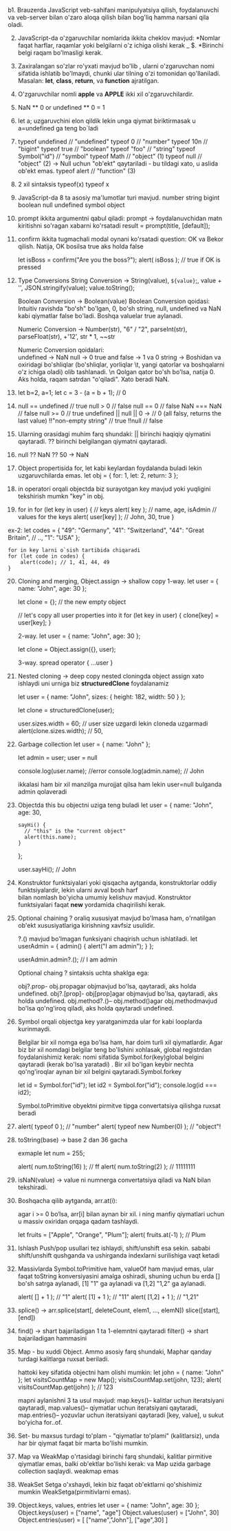 b1. Brauzerda JavaScript veb-sahifani manipulyatsiya qilish, foydalanuvchi va veb-server bilan o'zaro aloqa qilish 
    bilan bog'liq hamma narsani qila oladi.

2. JavaScript-da o'zgaruvchilar nomlarida ikkita cheklov mavjud:
    *Nomlar faqat harflar, raqamlar yoki belgilarni o'z ichiga olishi kerak _ $.
    *Birinchi belgi raqam bo'lmasligi kerak.

3. Zaxiralangan so'zlar ro'yxati mavjud bo'lib , ularni o'zgaruvchan nomi sifatida ishlatib bo'lmaydi, 
    chunki ular tilning o'zi tomonidan qo'llaniladi.
    Masalan: <b>let</b>, <b>class</b>, <b>return</b>, va <b>function</b> ajratilgan.

4. O'zgaruvchilar nomli <b>apple</b> va <b>APPLE</b> ikki xil o'zgaruvchilardir.

5. NaN ** 0 or undefined ** 0 = 1

6. let a; 
    uzgaruvchini elon qildik lekin unga qiymat biriktirmasak u a=undefined ga teng bo`ladi

7. typeof undefined // "undefined"
    typeof 0 // "number"
    typeof 10n // "bigint"
    typeof true // "boolean"
    typeof "foo" // "string"
    typeof Symbol("id") // "symbol"
    typeof Math // "object"  (1)
    typeof null // "object"  (2)  -> Null uchun "ob'ekt" qaytariladi - bu tildagi xato, u aslida ob'ekt emas.
    typeof alert // "function"  (3)

8. 2 xil sintaksis
    typeof(x)
    typeof x 

9. JavaScript-da 8 ta asosiy ma'lumotlar turi mavjud.
    number
    string
    bigint
    boolean
    null
    undefined
    symbol
    object

10. prompt ikkita argumentni qabul qiladi:
    prompt -> foydalanuvchidan matn kiritishni so'ragan xabarni ko'rsatadi
    result = prompt(title, [default]);  

11. confirm ikkita tugmachali modal oynani ko'rsatadi question: OK va Bekor qilish.
    Natija, OK bosilsa true aks holda false
    
    let isBoss = confirm("Are you the boss?");
    alert( isBoss ); // true if OK is pressed

12. Type Conversions
    String Conversion -> String(value), `${value}`;, value + '', JSON.stringify(value); value.toString();
    
    Boolean Conversion -> Boolean(value)
    Boolean Conversion qoidasi:
        Intuitiv ravishda "bo'sh" bo'lgan, 0, bo'sh string, null, undefined va NaN kabi qiymatlar false bo'ladi.
        Boshqa valuelar true aylanadi.
        
    Numeric Conversion -> Number(str), "6" / "2", parseInt(str), parseFloat(str), +'12', str * 1, ~~str
    
    Numeric Conversion qoidalari:        
        undefined -> NaN
        null -> 0
        true and false -> 	1 va 0
        string -> Boshidan va oxiridagi bo'shliqlar (bo'shliqlar, yorliqlar \t, yangi qatorlar va boshqalarni o'z ichiga oladi) olib tashlanadi. \n Qolgan qator bo'sh bo'lsa, natija 0. Aks holda, raqam satrdan "o'qiladi". Xato beradi NaN.

13. let b=2, a=1;
    let c = 3 - (a = b + 1); // 0

14. null == undefined // true
    null > 0 // false
    null == 0 // false
    NaN === NaN // false
    null >= 0 // true
    undefined || null || 0 -> // 0 (all falsy, returns the last value)
    !!"non-empty string" // true
    !!null // false

15. Ularning orasidagi muhim farq shundaki:
    || birinchi haqiqiy qiymatini qaytaradi.
    ?? birinchi belgilangan qiymatni qaytaradi.

16. null ?? NaN ?? 50 -> NaN

17. Object propertisida for, let kabi keylardan foydalanda buladi lekin uzgaruvchilarda emas.
    let obj = {
     for: 1,
     let: 2,
     return: 3
};

18. in operatori orqali objectda biz surayotgan key mavjud yoki yuqligini tekshirish mumkn
    "key" in obj.

19. for in
    for (let key in user) {
        // keys
        alert( key );  // name, age, isAdmin
        // values for the keys
        alert( user[key] ); // John, 30, true
}

ex-2:
    let codes = {
        "49": "Germany",
        "41": "Switzerland",
        "44": "Great Britain",
        // ..,
        "1": "USA"
    };

    for in key larni o`sish tartibida chiqaradi
    for (let code in codes) {
        alert(code); // 1, 41, 44, 49
    }

20. Cloning and merging, Object.assign -> shallow copy
    1-way.
    let user = {
        name: "John",
        age: 30
    };  

    let clone = {}; // the new empty object

    // let's copy all user properties into it
    for (let key in user) {
        clone[key] = user[key];
    }

    2-way.
    let user = {
      name: "John",
      age: 30
    };

    let clone = Object.assign({}, user);

    3-way.
    spread operator
    { ...user }


21. Nested cloning -> deep copy
    nested cloningda object assign xato ishlaydi uni urniga biz <b>structuredClone</b> foydalanamiz

    let user = {
        name: "John",
        sizes: {
            height: 182,
            width: 50
        }
    };

    let clone = structuredClone(user);

    user.sizes.width = 60;    // user size uzgardi lekin cloneda uzgarmadi
    alert(clone.sizes.width); // 50,

22. Garbage collection
    let user = {
        name: "John"
    };
  
    let admin = user;
    user = null

    console.log(user.name); //error
    console.log(admin.name); // John

    ikkalasi ham bir xil manzilga murojjat qilsa ham lekin user=null bulganda admin qolaveradi

23. Objectda this bu objectni uziga teng buladi
    let user = {
        name: "John",
        age: 30,

        sayHi() {
          // "this" is the "current object"
          alert(this.name);
        }
    };

    user.sayHi(); // John

24. Konstruktor funktsiyalari yoki qisqacha aytganda, konstruktorlar oddiy funktsiyalardir, lekin ularni avval bosh harf   
    bilan nomlash bo'yicha umumiy kelishuv mavjud.
    Konstruktor funktsiyalari faqat <b>new</b> yordamida chaqirilishi kerak.  

25. Optional chaining ? oraliq xususiyat mavjud bo'lmasa ham, 
    o'rnatilgan ob'ekt xususiyatlariga kirishning xavfsiz usulidir.
    
    ?.() mavjud bo'lmagan funksiyani chaqirish uchun ishlatiladi.
    let userAdmin = {
        admin() {
            alert("I am admin");
        }
    };

    userAdmin.admin?.(); // I am admin

    Optional chaing ? sintaksis uchta shaklga ega:

    obj?.prop- obj.propagar objmavjud bo'lsa, qaytaradi, aks holda undefined.
    obj?.[prop]- obj[prop]agar objmavjud bo'lsa, qaytaradi, aks holda undefined.
    obj.method?.()– obj.method()agar obj.methodmavjud bo'lsa qo'ng'iroq qiladi, aks holda qaytaradi undefined.
    
26. Symbol orqali objectga key yaratganimzda ular for kabi looplarda kurinmaydi.
    
    Belgilar bir xil nomga ega bo'lsa ham, har doim turli xil qiymatlardir. Agar biz bir xil nomdagi belgilar teng bo'lishini xohlasak, global registrdan foydalanishimiz kerak: nomi sifatida Symbol.for(key)global belgini qaytaradi (kerak bo'lsa yaratadi) . Bir xil bo'lgan keybir nechta qo'ng'iroqlar aynan bir xil belgini qaytaradi.Symbol.forkey
    
    let id = Symbol.for("id");
    let id2 = Symbol.for("id");
    console.log(id === id2);

    Symbol.toPrimitive obyektni pirmitve tipga convertatsiya qilishga ruxsat beradi

27. alert( typeof 0 ); // "number"
    alert( typeof new Number(0) ); // "object"!

28. toString(base) -> base 2 dan 36 gacha
    
    exmaple
    let num = 255;

    alert( num.toString(16) );  // ff
    alert( num.toString(2) );   // 11111111

29. isNaN(value) -> value ni numnerga convertatsiya qiladi va NaN bilan tekshiradi.

30. Boshqacha qilib aytganda, arr.at(i):

    agar i >= 0 bo‘lsa, arr[i] bilan aynan bir xil.
    i ning manfiy qiymatlari uchun u massiv oxiridan orqaga qadam tashlaydi.

    let fruits = ["Apple", "Orange", "Plum"];
    alert( fruits.at(-1) ); // Plum

31. Ishlash
    Push/pop usullari tez ishlaydi, shift/unshift esa sekin.
    sababi shift/unshift qushganda va ushirganda indexlarni surilishiga vaqt ketadi

32. Massivlarda Symbol.toPrimitive ham, valueOf ham mavjud emas, 
    ular faqat toString konversiyasini amalga oshiradi,
    shuning uchun bu erda [] bo'sh satrga aylanadi, [1] "1" ga aylanadi va [1,2] "1,2" ga aylanadi.

    alert( [] + 1 ); // "1"
    alert( [1] + 1 ); // "11"
    alert( [1,2] + 1 ); // "1,21"

33. splice() -> arr.splice(start[, deleteCount, elem1, ..., elemN])
    slice([start], [end])

34. find() -> shart bajariladigan 1 ta 1-elemntni qaytaradi
    filter() -> shart bajariladigan hammasini

35. Map - bu xuddi Object. Ammo asosiy farq shundaki, Maphar qanday turdagi kalitlarga ruxsat beriladi.
    
    hattoki key sifatida objectni ham olishi mumkin:
    let john = { name: "John" };
    let visitsCountMap = new Map();
    visitsCountMap.set(john, 123);
    alert( visitsCountMap.get(john) ); // 123

    mapni aylanishni 3 ta usul mavjud:
    map.keys()– kalitlar uchun iteratsiyani qaytaradi,
    map.values()– qiymatlar uchun iteratsiyani qaytaradi,
    map.entries()– yozuvlar uchun iteratsiyani qaytaradi [key, value], u sukut boʻyicha for..of.

36. Set- bu maxsus turdagi to'plam - "qiymatlar to'plami" (kalitlarsiz), unda har bir qiymat faqat bir marta bo'lishi mumkin.

37. Map va WeakMap o'rtasidagi birinchi farq shundaki, kalitlar pirmitive qiymatlar emas, balki ob'ektlar bo'lishi kerak:
    va Map uzida garbage collection saqlaydi. weakmap emas

38. WeakSet Setga o'xshaydi, lekin biz faqat ob'ektlarni qo'shishimiz mumkin WeakSetga(pirmitivlarni emas).

39. Object.keys, values, entries
    let user = {
        name: "John",
        age: 30
    };
    Object.keys(user) = ["name", "age"]
    Object.values(user) = ["John", 30]
    Object.entries(user) = [ ["name","John"], ["age",30] ]
